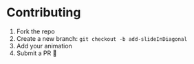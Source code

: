 # Contributing

1. Fork the repo
2. Create a new branch: `git checkout -b add-slideInDiagonal`
3. Add your animation
4. Submit a PR 🚀
